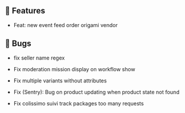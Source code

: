 ## 🚀 Features

- Feat: new event feed order origami vendor


## 🐛 Bugs

- fix seller name regex

- Fix moderation mission display on workflow show

- Fix multiple variants without attributes

- Fix (Sentry): Bug on product updating when product state not found 

- Fix colissimo suivi track packages too many requests